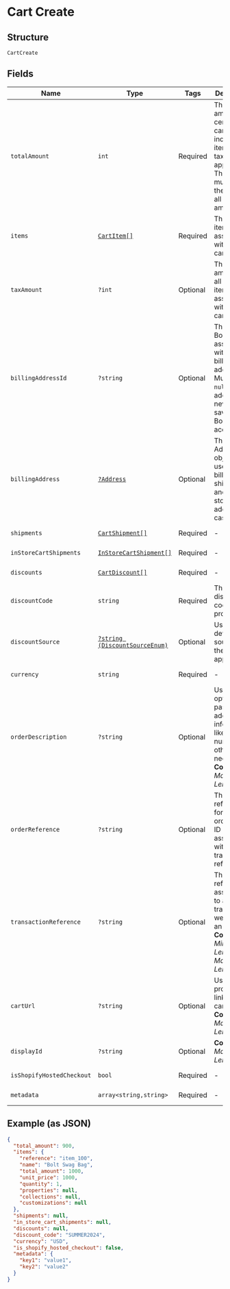 
# Cart Create

## Structure

`CartCreate`

## Fields

| Name | Type | Tags | Description | Getter | Setter |
|  --- | --- | --- | --- | --- | --- |
| `totalAmount` | `int` | Required | The total amount, in cents, of the cart including its items and taxes if applicable. This total must match the sum of all other amounts. | getTotalAmount(): int | setTotalAmount(int totalAmount): void |
| `items` | [`CartItem[]`](../../doc/models/cart-item.md) | Required | The list of items associated with the cart. | getItems(): array | setItems(array items): void |
| `taxAmount` | `?int` | Optional | The total tax amount for all of the items associated with the cart. | getTaxAmount(): ?int | setTaxAmount(?int taxAmount): void |
| `billingAddressId` | `?string` | Optional | The unique Bolt ID associated with the billing address. Must be `null` if this address has never been saved to a Bolt account. | getBillingAddressId(): ?string | setBillingAddressId(?string billingAddressId): void |
| `billingAddress` | [`?Address`](../../doc/models/address.md) | Optional | The Address object is used for billing, shipping, and physical store address use cases. | getBillingAddress(): ?Address | setBillingAddress(?Address billingAddress): void |
| `shipments` | [`CartShipment[]`](../../doc/models/cart-shipment.md) | Required | - | getShipments(): array | setShipments(array shipments): void |
| `inStoreCartShipments` | [`InStoreCartShipment[]`](../../doc/models/in-store-cart-shipment.md) | Required | - | getInStoreCartShipments(): array | setInStoreCartShipments(array inStoreCartShipments): void |
| `discounts` | [`CartDiscount[]`](../../doc/models/cart-discount.md) | Required | - | getDiscounts(): array | setDiscounts(array discounts): void |
| `discountCode` | `string` | Required | The discount code provided. | getDiscountCode(): string | setDiscountCode(string discountCode): void |
| `discountSource` | [`?string (DiscountSourceEnum)`](../../doc/models/discount-source-enum.md) | Optional | Used to define the source of the discount applied. | getDiscountSource(): ?string | setDiscountSource(?string discountSource): void |
| `currency` | `string` | Required | - | getCurrency(): string | setCurrency(string currency): void |
| `orderDescription` | `?string` | Optional | Used optionally to pass additional information like order numbers or other IDs as needed.<br>**Constraints**: *Maximum Length*: `1024` | getOrderDescription(): ?string | setOrderDescription(?string orderDescription): void |
| `orderReference` | `?string` | Optional | The Bolt reference ID for a given order. This ID can be associated with many transaction references. | getOrderReference(): ?string | setOrderReference(?string orderReference): void |
| `transactionReference` | `?string` | Optional | The 12 digit reference ID associated to a given transaction webhook for an order.<br>**Constraints**: *Minimum Length*: `12`, *Maximum Length*: `12` | getTransactionReference(): ?string | setTransactionReference(?string transactionReference): void |
| `cartUrl` | `?string` | Optional | Used to provide a link to the cart ID.<br>**Constraints**: *Maximum Length*: `8192` | getCartUrl(): ?string | setCartUrl(?string cartUrl): void |
| `displayId` | `?string` | Optional | **Constraints**: *Maximum Length*: `128` | getDisplayId(): ?string | setDisplayId(?string displayId): void |
| `isShopifyHostedCheckout` | `bool` | Required | - | getIsShopifyHostedCheckout(): bool | setIsShopifyHostedCheckout(bool isShopifyHostedCheckout): void |
| `metadata` | `array<string,string>` | Required | - | getMetadata(): array | setMetadata(array metadata): void |

## Example (as JSON)

```json
{
  "total_amount": 900,
  "items": {
    "reference": "item_100",
    "name": "Bolt Swag Bag",
    "total_amount": 1000,
    "unit_price": 1000,
    "quantity": 1,
    "properties": null,
    "collections": null,
    "customizations": null
  },
  "shipments": null,
  "in_store_cart_shipments": null,
  "discounts": null,
  "discount_code": "SUMMER2024",
  "currency": "USD",
  "is_shopify_hosted_checkout": false,
  "metadata": {
    "key1": "value1",
    "key2": "value2"
  }
}
```

